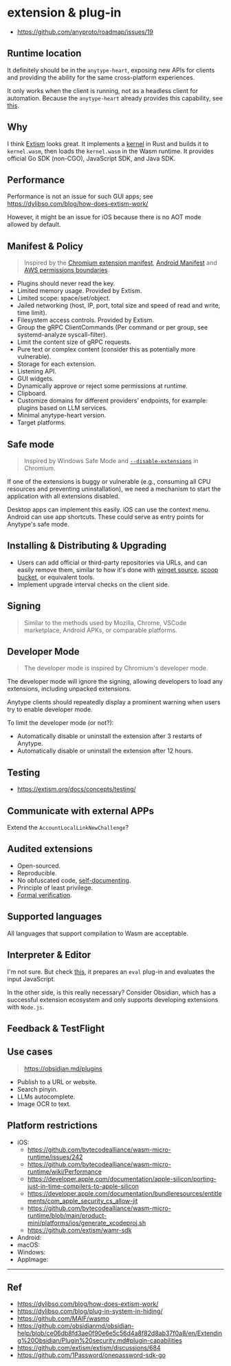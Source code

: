 # extension & plug-in

- https://github.com/anyproto/roadmap/issues/19

## Runtime location

It definitely should be in the `anytype-heart`, exposing new APIs for clients and providing the ability for the same cross-platform experiences.

It only works when the client is running, not as a headless client for automation. Because the `anytype-heart` already provides this capability, see [this](./README.md#backup--restore).

## Why

I think [Extism](https://github.com/extism) looks great. It implements a [kernel](https://github.com/extism/extism/blob/main/kernel) in Rust and builds it to `kernel.wasm`, then loads the `kernel.wasm` in the Wasm runtime. It provides official Go SDK (non-CGO), JavaScript SDK, and Java SDK.

## Performance

Performance is not an issue for such GUI apps; see https://dylibso.com/blog/how-does-extism-work/

However, it might be an issue for iOS because there is no AOT mode allowed by default.

## Manifest & Policy

> Inspired by the [Chromium extension manifest](https://developer.chrome.com/docs/extensions/reference/manifest), [Android Manifest](https://developer.android.com/guide/topics/manifest/manifest-intro) and [AWS permissions boundaries](https://docs.aws.amazon.com/IAM/latest/UserGuide/access_policies_boundaries.html).

- Plugins should never read the key.
- Limited memory usage. Provided by Extism.
- Limited scope: space/set/object.
- Jailed networking (host, IP, port, total size and speed of read and write, time limit).
- Filesystem access controls. Provided by Extism.
- Group the gRPC ClientCommands (Per command or per group, see systemd-analyze syscall-filter).
- Limit the content size of gRPC requests.
- Pure text or complex content (consider this as potentially more vulnerable).
- Storage for each extension.
- Listening API.
- GUI widgets.
- Dynamically approve or reject some permissions at runtime.
- Clipboard.
- Customize domains for different providers' endpoints, for example: plugins based on LLM services.
- Minimal anytype-heart version.
- Target platforms.

## Safe mode

> Inspired by Windows Safe Mode and [`--disable-extensions`](https://peter.sh/experiments/chromium-command-line-switches/#disable-extensions) in Chromium.

If one of the extensions is buggy or vulnerable (e.g., consuming all CPU resources and preventing uninstallation), we need a mechanism to start the application with all extensions disabled.

Desktop apps can implement this easily. iOS can use the context menu. Android can use app shortcuts. These could serve as entry points for Anytype's safe mode.

## Installing & Distributing & Upgrading

- Users can add official or third-party repositories via URLs, and can easily remove them, similar to how it's done with [winget source](https://github.com/microsoft/winget-cli/blob/master/doc/windows/package-manager/winget/source.md), [scoop bucket](https://github.com/ScoopInstaller/Scoop/wiki/Buckets), or equivalent tools.
- Implement upgrade interval checks on the client side.

## Signing

> Similar to the methods used by Mozilla, Chrome, VSCode marketplace, Android APKs, or comparable platforms.

## Developer Mode

> The developer mode is inspired by Chromium's developer mode.

The developer mode will ignore the signing, allowing developers to load any extensions, including unpacked extensions.

Anytype clients should repeatedly display a prominent warning when users try to enable developer mode.

To limit the developer mode (or not?):

- Automatically disable or uninstall the extension after 3 restarts of Anytype.
- Automatically disable or uninstall the extension after 12 hours.

## Testing

- https://extism.org/docs/concepts/testing/

## Communicate with external APPs

Extend the `AccountLocalLinkNewChallenge`?

## Audited extensions

- Open-sourced.
- Reproducible.
- No obfuscated code, [self-documenting](https://en.wikipedia.org/wiki/Self-documenting_code).
- Principle of least privilege.
- [Formal verification](https://dylibso.com/blog/formally-verified-webassembly-plugins/).

## Supported languages

All languages that support compilation to Wasm are acceptable.

## Interpreter & Editor

I'm not sure. But check [this](https://extism.org/blog/sandboxing-llm-generated-code/), it prepares an `eval` plug-in and evaluates the input JavaScript.

In the other side, is this really necessary? Consider Obsidian, which has a successful extension ecosystem and only supports developing extensions with `Node.js`.

## Feedback & TestFlight

## Use cases

> https://obsidian.md/plugins

- Publish to a URL or website.
- Search pinyin.
- LLMs autocomplete.
- Image OCR to text.

## Platform restrictions

- iOS:
  - https://github.com/bytecodealliance/wasm-micro-runtime/issues/242
  - https://github.com/bytecodealliance/wasm-micro-runtime/wiki/Performance
  - https://developer.apple.com/documentation/apple-silicon/porting-just-in-time-compilers-to-apple-silicon
  - https://developer.apple.com/documentation/bundleresources/entitlements/com_apple_security_cs_allow-jit
  - https://github.com/bytecodealliance/wasm-micro-runtime/blob/main/product-mini/platforms/ios/generate_xcodeproj.sh
  - https://github.com/extism/wamr-sdk
- Android:
- macOS:
- Windows:
- AppImage:

---

## Ref

- https://dylibso.com/blog/how-does-extism-work/
- https://dylibso.com/blog/plug-in-system-in-hiding/
- https://github.com/MAIF/wasmo
- https://github.com/obsidianmd/obsidian-help/blob/ce06db8fd3ae0f90e6e5c56d4a8f82d8ab37f0a8/en/Extending%20Obsidian/Plugin%20security.md#plugin-capabilities
- https://github.com/extism/extism/discussions/684
- https://github.com/1Password/onepassword-sdk-go
